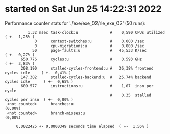 # started on Sat Jun 25 14:22:31 2022


 Performance counter stats for './exe/exe_O2/rle_exe_O2' (50 runs):

              1,32 msec task-clock:u              #    0,590 CPUs utilized            ( +-  1,25% )
                 0      context-switches:u        #    0,000 /sec                   
                 0      cpu-migrations:u          #    0,000 /sec                   
                50      page-faults:u             #   45,533 K/sec                    ( +-  0,27% )
           650.776      cycles:u                  #    0,593 GHz                      ( +-  3,83% )
           208.190      stalled-cycles-frontend:u #   36,38% frontend cycles idle     ( +-  0,41% )
           147.302      stalled-cycles-backend:u  #   25,74% backend cycles idle      ( +-  0,65% )
           609.577      instructions:u            #    1,07  insn per cycle         
                                                  #    0,35  stalled cycles per insn  ( +-  0,00% )
     <not counted>      branches:u                                                    (0,00%)
     <not counted>      branch-misses:u                                               (0,00%)

         0,0022425 +- 0,0000349 seconds time elapsed  ( +-  1,56% )

